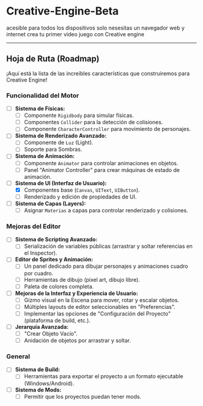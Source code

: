 # Creative-Engine-Beta
acesible para todos los dispositivos solo nesesitas un navegador web y internet crea tu primer video juego con Creative engine

---

## Hoja de Ruta (Roadmap)

¡Aquí está la lista de las increíbles características que construiremos para Creative Engine!

### Funcionalidad del Motor
- [ ] **Sistema de Físicas:**
    - [ ] Componente `Rigidbody` para simular físicas.
    - [ ] Componentes `Collider` para la detección de colisiones.
    - [ ] Componente `CharacterController` para movimiento de personajes.
- [ ] **Sistema de Renderizado Avanzado:**
    - [ ] Componente de `Luz` (Light).
    - [ ] Soporte para Sombras.
- [ ] **Sistema de Animación:**
    - [ ] Componente `Animator` para controlar animaciones en objetos.
    - [ ] Panel "Animator Controller" para crear máquinas de estado de animación.
- [ ] **Sistema de UI (Interfaz de Usuario):**
    - [x] Componentes base (`Canvas`, `UIText`, `UIButton`).
    - [ ] Renderizado y edición de propiedades de UI.
- [ ] **Sistema de Capas (Layers):**
    - [ ] Asignar `Materias` a capas para controlar renderizado y colisiones.

### Mejoras del Editor
- [ ] **Sistema de Scripting Avanzado:**
    - [ ] Serialización de variables públicas (arrastrar y soltar referencias en el Inspector).
- [ ] **Editor de Sprites y Animación:**
    - [ ] Un panel dedicado para dibujar personajes y animaciones cuadro por cuadro.
    - [ ] Herramientas de dibujo (pixel art, dibujo libre).
    - [ ] Paleta de colores completa.
- [ ] **Mejoras de la Interfaz y Experiencia de Usuario:**
    - [ ] Gizmo visual en la Escena para mover, rotar y escalar objetos.
    - [ ] Múltiples layouts de editor seleccionables en "Preferencias".
    - [ ] Implementar las opciones de "Configuración del Proyecto" (plataforma de build, etc.).
- [ ] **Jerarquía Avanzada:**
    - [ ] "Crear Objeto Vacío".
    - [ ] Anidación de objetos por arrastrar y soltar.

### General
- [ ] **Sistema de Build:**
    - [ ] Herramientas para exportar el proyecto a un formato ejecutable (Windows/Android).
- [ ] **Sistema de Mods:**
    - [ ] Permitir que los proyectos puedan tener mods.
